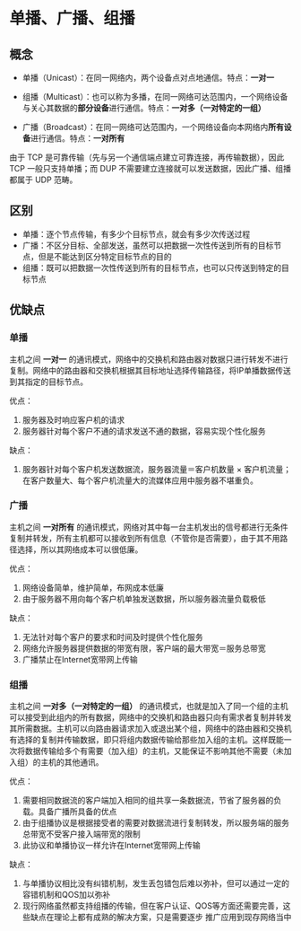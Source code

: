 # 单播、广播、组播

## 概念

- 单播（Unicast）：在同一网络内，两个设备点对点地通信。特点：**一对一**

- 组播（Multicast）：也可以称为多播，在同一网络可达范围内，一个网络设备与关心其数据的**部分设备**进行通信。特点：**一对多（一对特定的一组）**

- 广播（Broadcast）：在同一网络可达范围内，一个网络设备向本网络内**所有设备**进行通信。特点：**一对所有**

由于 TCP 是可靠传输（先与另一个通信端点建立可靠连接，再传输数据），因此 TCP 一般只支持单播；而 DUP 不需要建立连接就可以发送数据，因此广播、组播都属于 UDP 范畴。

## 区别

- 单播：逐个节点传输，有多少个目标节点，就会有多少次传送过程
- 广播：不区分目标、全部发送，虽然可以把数据一次性传送到所有的目标节点，但是不能达到区分特定目标节点的目的
- 组播：既可以把数据一次性传送到所有的目标节点，也可以只传送到特定的目标节点

## 优缺点

### 单播
 
主机之间 **一对一** 的通讯模式，网络中的交换机和路由器对数据只进行转发不进行复制。网络中的路由器和交换机根据其目标地址选择传输路径，将IP单播数据传送到其指定的目标节点。 

优点：
 
1. 服务器及时响应客户机的请求 
2. 服务器针对每个客户不通的请求发送不通的数据，容易实现个性化服务
 
缺点： 
 
1. 服务器针对每个客户机发送数据流，服务器流量＝客户机数量 × 客户机流量；在客户数量大、每个客户机流量大的流媒体应用中服务器不堪重负。 
 
### 广播
 
主机之间 **一对所有** 的通讯模式，网络对其中每一台主机发出的信号都进行无条件复制并转发，所有主机都可以接收到所有信息（不管你是否需要），由于其不用路径选择，所以其网络成本可以很低廉。

优点： 
 
1. 网络设备简单，维护简单，布网成本低廉
2. 由于服务器不用向每个客户机单独发送数据，所以服务器流量负载极低
 
缺点： 
 
1. 无法针对每个客户的要求和时间及时提供个性化服务
2. 网络允许服务器提供数据的带宽有限，客户端的最大带宽＝服务总带宽
3. 广播禁止在Internet宽带网上传输

### 组播
 
主机之间 **一对多（一对特定的一组）** 的通讯模式，也就是加入了同一个组的主机可以接受到此组内的所有数据，网络中的交换机和路由器只向有需求者复制并转发其所需数据。主机可以向路由器请求加入或退出某个组，网络中的路由器和交换机有选择的复制并传输数据，即只将组内数据传输给那些加入组的主机。这样既能一次将数据传输给多个有需要（加入组）的主机，又能保证不影响其他不需要（未加入组）的主机的其他通讯。 

优点： 
 
1. 需要相同数据流的客户端加入相同的组共享一条数据流，节省了服务器的负载。具备广播所具备的优点
2. 由于组播协议是根据接受者的需要对数据流进行复制转发，所以服务端的服务总带宽不受客户接入端带宽的限制
3. 此协议和单播协议一样允许在Internet宽带网上传输
 
缺点： 
 
1. 与单播协议相比没有纠错机制，发生丢包错包后难以弥补，但可以通过一定的容错机制和QOS加以弥补
2. 现行网络虽然都支持组播的传输，但在客户认证、QOS等方面还需要完善，这些缺点在理论上都有成熟的解决方案，只是需要逐步 推广应用到现存网络当中
